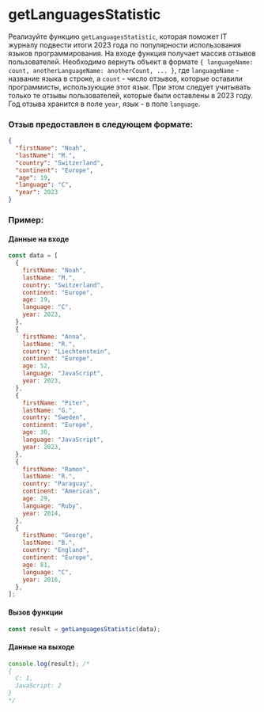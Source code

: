 # getLanguagesStatistic

Реализуйте функцию `getLanguagesStatistic`, которая поможет IT журналу подвести итоги 2023 года по популярности использования языков программирования. 
На входе функция получает массив отзывов пользователей. Необходимо вернуть объект в формате `{ languageName: count, anotherLanguageName: anotherCount, ... }`, 
где `languageName` - название языка в строке, а `count` - число отзывов, которые оставили программисты, использующие этот язык. 
При этом следует учитывать только те отзывы пользователей, которые были оставлены в 2023 году. Год отзыва хранится в поле `year`, язык - в поле `language`.

### Отзыв предоставлен в следующем формате:

```json
{
  "firstName": "Noah",
  "lastName": "M.",
  "country": "Switzerland",
  "continent": "Europe",
  "age": 19,
  "language": "C",
  "year": 2023
}
```

### Пример:
#### Данные на входе

```javascript
const data = [
  {
    firstName: "Noah",
    lastName: "M.",
    country: "Switzerland",
    continent: "Europe",
    age: 19,
    language: "C",
    year: 2023,
  },
  {
    firstName: "Anna",
    lastName: "R.",
    country: "Liechtenstein",
    continent: "Europe",
    age: 52,
    language: "JavaScript",
    year: 2023,
  },
  {
    firstName: "Piter",
    lastName: "G.",
    country: "Sweden",
    continent: "Europe",
    age: 30,
    language: "JavaScript",
    year: 2023,
  },
  {
    firstName: "Ramon",
    lastName: "R.",
    country: "Paraguay",
    continent: "Americas",
    age: 29,
    language: "Ruby",
    year: 2014,
  },
  {
    firstName: "George",
    lastName: "B.",
    country: "England",
    continent: "Europe",
    age: 81,
    language: "C",
    year: 2016,
  },
];
```

#### Вызов функции
```javascript
const result = getLanguagesStatistic(data);
```

#### Данные на выходе

```javascript
console.log(result); /*
{
  C: 1,
  JavaScript: 2
}
*/
```
